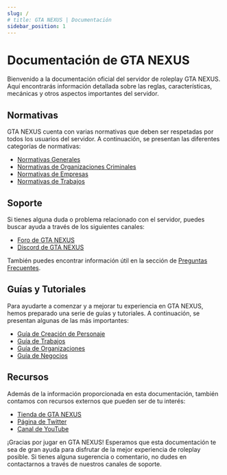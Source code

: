 ```yaml
---
slug: /
# title: GTA NEXUS | Documentación
sidebar_position: 1
---
```


# Documentación de GTA NEXUS

Bienvenido a la documentación oficial del servidor de roleplay GTA NEXUS. Aquí encontrarás información detallada sobre las reglas, características, mecánicas y otros aspectos importantes del servidor.

## Normativas

GTA NEXUS cuenta con varias normativas que deben ser respetadas por todos los usuarios del servidor. A continuación, se presentan las diferentes categorías de normativas:

- [Normativas Generales](./donaciones/index.md)
- [Normativas de Organizaciones Criminales](./donaciones/index.md)
- [Normativas de Empresas](./donaciones/index.md)
- [Normativas de Trabajos](./donaciones/index.md)

## Soporte

Si tienes alguna duda o problema relacionado con el servidor, puedes buscar ayuda a través de los siguientes canales:

- [Foro de GTA NEXUS](https://gtanexus.es/foro/)
- [Discord de GTA NEXUS](https://discord.gg/gtanexus)

También puedes encontrar información útil en la sección de [Preguntas Frecuentes](./donaciones/index.md).

## Guías y Tutoriales

Para ayudarte a comenzar y a mejorar tu experiencia en GTA NEXUS, hemos preparado una serie de guías y tutoriales. A continuación, se presentan algunas de las más importantes:

- [Guía de Creación de Personaje](./donaciones/index.md)
- [Guía de Trabajos](./donaciones/index.md)
- [Guía de Organizaciones](./donaciones/index.md)
- [Guía de Negocios](./donaciones/index.md)

## Recursos

Además de la información proporcionada en esta documentación, también contamos con recursos externos que pueden ser de tu interés:

- [Tienda de GTA NEXUS](https://gtanexus.gg)
- [Página de Twitter](https://twitter.com/gtanexus)
- [Canal de YouTube](https://www.youtube.com/channel/UCrrcLeGb4e3uV7KjxFtZuXg)

¡Gracias por jugar en GTA NEXUS! Esperamos que esta documentación te sea de gran ayuda para disfrutar de la mejor experiencia de roleplay posible. Si tienes alguna sugerencia o comentario, no dudes en contactarnos a través de nuestros canales de soporte.
